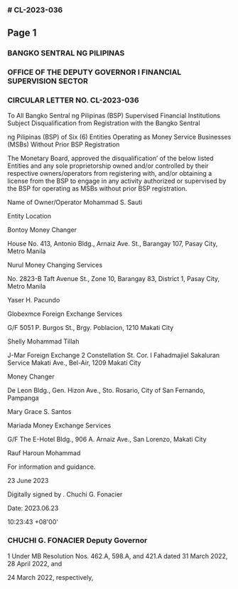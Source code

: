 ### # CL-2023-036

## Page 1

### BANGKO SENTRAL NG PILIPINAS

### OFFICE OF THE DEPUTY GOVERNOR I FINANCIAL SUPERVISION SECTOR

### CIRCULAR LETTER NO. CL-2023-036

To All Bangko Sentral ng Pilipinas (BSP) Supervised Financial Institutions Subject Disqualification from Registration with the Bangko Sentral

ng Pilipinas (BSP) of Six (6) Entities Operating as Money Service Businesses (MSBs) Without Prior BSP Registration

The Monetary Board, approved the disqualification’ of the below listed Entities and any sole proprietorship owned and/or controlled by their respective owners/operators from registering with, and/or obtaining a license from the BSP to engage in any activity authorized or supervised by the BSP for operating as MSBs without prior BSP registration.

Name of Owner/Operator Mohammad S. Sauti

Entity Location

Bontoy Money Changer

House No. 413, Antonio Bldg., Arnaiz Ave. St., Barangay 107, Pasay City, Metro Manila

Nurul Money Changing Services

No. 2823-B Taft Avenue St., Zone 10, Barangay 83, District 1, Pasay City, Metro Manila

Yaser H. Pacundo

Globexmce Foreign Exchange Services

G/F 5051 P. Burgos St., Brgy. Poblacion, 1210 Makati City

Shelly Mohammad Tillah

J-Mar Foreign Exchange 2 Constellation St. Cor. I Fahadmajiel Sakaluran Service Makati Ave., Bel-Air, 1209 Makati City

Money Changer

De Leon Bldg., Gen. Hizon Ave., Sto. Rosario, City of San Fernando, Pampanga

Mary Grace S. Santos

Mariada Money Exchange Services

G/F The E-Hotel Bldg., 906 A. Arnaiz Ave., San Lorenzo, Makati City

Rauf Haroun Mohammad

For information and guidance.

23 June 2023

Digitally signed by . Chuchi G. Fonacier

Date: 2023.06.23

10:23:43 +08'00'

### CHUCHI G. FONACIER Deputy Governor

1 Under MB Resolution Nos. 462.A, 598.A, and 421.A dated 31 March 2022, 28 April 2022, and

24 March 2022, respectively,

